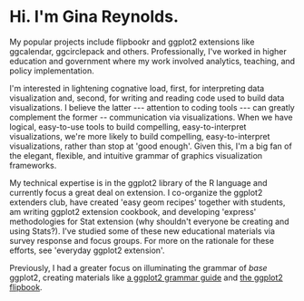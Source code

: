 # Hi. I'm Gina Reynolds.

My popular projects include flipbookr and ggplot2 extensions like ggcalendar, ggcirclepack and others.  Professionally, I've worked in higher education and government where my work involved analytics, teaching, and policy implementation.   

I'm interested in lightening cognative load, first, for interpreting data visualization and, second, for writing and reading code used to build data visualizations.  I believe the latter --- attention to coding tools --- can greatly complement the former -- communication via visualizations. When we have logical, easy-to-use tools to build compelling, easy-to-interpret visualizations, we're more likely to build compelling, easy-to-interpret visualizations, rather than stop at 'good enough'.   Given this, I'm a big fan of the elegant, flexible, and intuitive grammar of graphics visualization frameworks. 

My technical expertise is in the ggplot2 library of the R language and currently focus a great deal on extension.  I co-organize the ggplot2 extenders club, have created 'easy geom recipes' together with students, am writing ggplot2 extension cookbook, and developing 'express' methodologies for Stat extension (why shouldn't everyone be creating and using Stats?).  I've studied some of these new educational materials via survey response and focus groups. For more on the rationale for these efforts, see 'everyday ggplot2 extension'.

Previously, I had a greater focus on illuminating the grammar of *base* ggplot2, creating materials like [a ggplot2 grammar guide](https://evamaerey.github.io/ggplot2_grammar_guide/about) and [the ggplot2 flipbook](https://evamaerey.github.io/ggplot_flipbook/ggplot_flipbook_xaringan.html#1).



